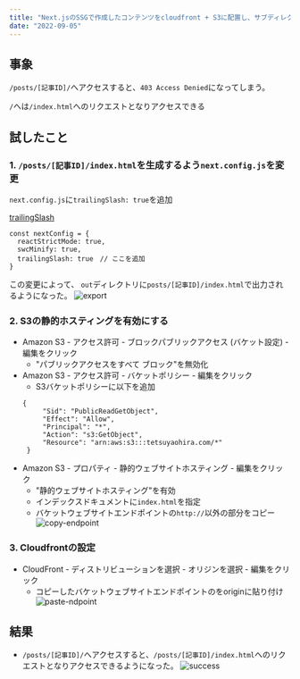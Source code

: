 ```yaml
---
title: "Next.jsのSSGで作成したコンテンツをcloudfront + S3に配置し、サブディレクトリへのアクセスのデフォルトページをindex.htmlにする"
date: "2022-09-05"
---
```


## 事象
`/posts/[記事ID]/`へアクセスすると、`403 Access Denied`になってしまう。

`/`へは`/index.html`へのリクエストとなりアクセスできる

## 試したこと
### 1. `/posts/[記事ID]/index.html`を生成するよう`next.config.js`を変更
`next.config.js`に`trailingSlash: true`を追加

[trailingSlash](https://nextjs-ja-translation-docs.vercel.app/docs/api-reference/next.config.js/exportPathMap#末尾にスラッシュを追加する)

```
const nextConfig = {
  reactStrictMode: true,
  swcMinify: true,
  trailingSlash: true　// ここを追加
}
```

この変更によって、
`out`ディレクトリに`posts/[記事ID]/index.html`で出力されるようになった。
![export](../../images/2022-09-05-03.png "export")

### 2. S3の静的ホスティングを有効にする
- Amazon S3 - アクセス許可 - ブロックパブリックアクセス (バケット設定) - 編集をクリック
  - "パブリックアクセスをすべて ブロック"を無効化
- Amazon S3 - アクセス許可 - バケットポリシー - 編集をクリック
  - S3バケットポリシーに以下を追加
  ```angular2html
  {
       "Sid": "PublicReadGetObject",
       "Effect": "Allow",
       "Principal": "*",
       "Action": "s3:GetObject",
       "Resource": "arn:aws:s3:::tetsuyaohira.com/*"
   }
   ```
- Amazon S3 - プロパティ - 静的ウェブサイトホスティング - 編集をクリック
    - "静的ウェブサイトホスティング"を有効
    - インデックスドキュメントに`index.html`を指定
    - バケットウェブサイトエンドポイントの`http://`以外の部分をコピー
    ![copy-endpoint](../../images/2022-09-05-01.png "copy-endpoint")

### 3. Cloudfrontの設定
- CloudFront - ディストリビューションを選択 - オリジンを選択 - 編集をクリック
  - コピーしたバケットウェブサイトエンドポイントのをoriginに貼り付け
  ![paste-ndpoint](../../images/2022-09-05-02.png "paste-endpoint")

## 結果
- `/posts/[記事ID]/`へアクセスすると、`/posts/[記事ID]/index.html`へのリクエストとなりアクセスできるようになった。
![success](../../images/2022-09-05-04.png "success")

